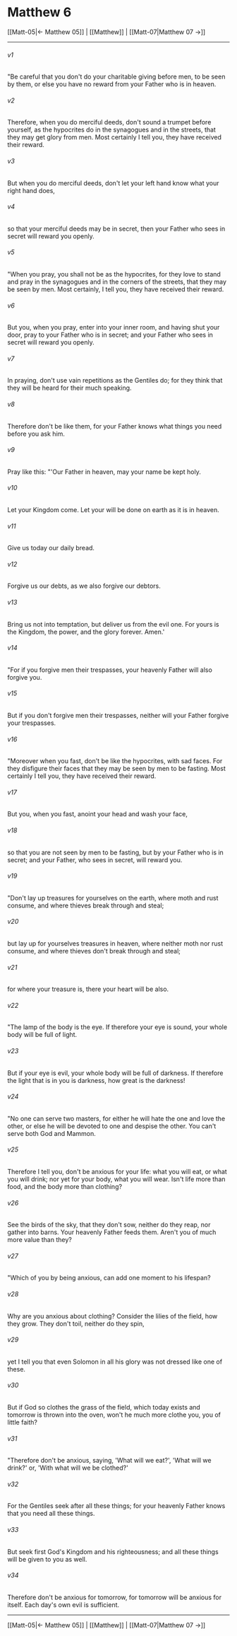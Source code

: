 # Matthew 6

[[Matt-05|← Matthew 05]] | [[Matthew]] | [[Matt-07|Matthew 07 →]]
***



###### v1 
"Be careful that you don't do your charitable giving before men, to be seen by them, or else you have no reward from your Father who is in heaven. 

###### v2 
Therefore, when you do merciful deeds, don't sound a trumpet before yourself, as the hypocrites do in the synagogues and in the streets, that they may get glory from men. Most certainly I tell you, they have received their reward. 

###### v3 
But when you do merciful deeds, don't let your left hand know what your right hand does, 

###### v4 
so that your merciful deeds may be in secret, then your Father who sees in secret will reward you openly. 

###### v5 
"When you pray, you shall not be as the hypocrites, for they love to stand and pray in the synagogues and in the corners of the streets, that they may be seen by men. Most certainly, I tell you, they have received their reward. 

###### v6 
But you, when you pray, enter into your inner room, and having shut your door, pray to your Father who is in secret; and your Father who sees in secret will reward you openly. 

###### v7 
In praying, don't use vain repetitions as the Gentiles do; for they think that they will be heard for their much speaking. 

###### v8 
Therefore don't be like them, for your Father knows what things you need before you ask him. 

###### v9 
Pray like this: "'Our Father in heaven, may your name be kept holy. 

###### v10 
Let your Kingdom come. Let your will be done on earth as it is in heaven. 

###### v11 
Give us today our daily bread. 

###### v12 
Forgive us our debts, as we also forgive our debtors. 

###### v13 
Bring us not into temptation, but deliver us from the evil one. For yours is the Kingdom, the power, and the glory forever. Amen.' 

###### v14 
"For if you forgive men their trespasses, your heavenly Father will also forgive you. 

###### v15 
But if you don't forgive men their trespasses, neither will your Father forgive your trespasses. 

###### v16 
"Moreover when you fast, don't be like the hypocrites, with sad faces. For they disfigure their faces that they may be seen by men to be fasting. Most certainly I tell you, they have received their reward. 

###### v17 
But you, when you fast, anoint your head and wash your face, 

###### v18 
so that you are not seen by men to be fasting, but by your Father who is in secret; and your Father, who sees in secret, will reward you. 

###### v19 
"Don't lay up treasures for yourselves on the earth, where moth and rust consume, and where thieves break through and steal; 

###### v20 
but lay up for yourselves treasures in heaven, where neither moth nor rust consume, and where thieves don't break through and steal; 

###### v21 
for where your treasure is, there your heart will be also. 

###### v22 
"The lamp of the body is the eye. If therefore your eye is sound, your whole body will be full of light. 

###### v23 
But if your eye is evil, your whole body will be full of darkness. If therefore the light that is in you is darkness, how great is the darkness! 

###### v24 
"No one can serve two masters, for either he will hate the one and love the other, or else he will be devoted to one and despise the other. You can't serve both God and Mammon. 

###### v25 
Therefore I tell you, don't be anxious for your life: what you will eat, or what you will drink; nor yet for your body, what you will wear. Isn't life more than food, and the body more than clothing? 

###### v26 
See the birds of the sky, that they don't sow, neither do they reap, nor gather into barns. Your heavenly Father feeds them. Aren't you of much more value than they? 

###### v27 
"Which of you by being anxious, can add one moment to his lifespan? 

###### v28 
Why are you anxious about clothing? Consider the lilies of the field, how they grow. They don't toil, neither do they spin, 

###### v29 
yet I tell you that even Solomon in all his glory was not dressed like one of these. 

###### v30 
But if God so clothes the grass of the field, which today exists and tomorrow is thrown into the oven, won't he much more clothe you, you of little faith? 

###### v31 
"Therefore don't be anxious, saying, 'What will we eat?', 'What will we drink?' or, 'With what will we be clothed?' 

###### v32 
For the Gentiles seek after all these things; for your heavenly Father knows that you need all these things. 

###### v33 
But seek first God's Kingdom and his righteousness; and all these things will be given to you as well. 

###### v34 
Therefore don't be anxious for tomorrow, for tomorrow will be anxious for itself. Each day's own evil is sufficient.

***
[[Matt-05|← Matthew 05]] | [[Matthew]] | [[Matt-07|Matthew 07 →]]
